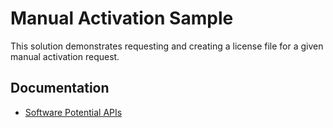 # Manual Activation Sample

This solution demonstrates requesting and creating a license file for a given manual activation request.

## Documentation
* [Software Potential APIs](http://api.softwarepotential.com/index.html)

